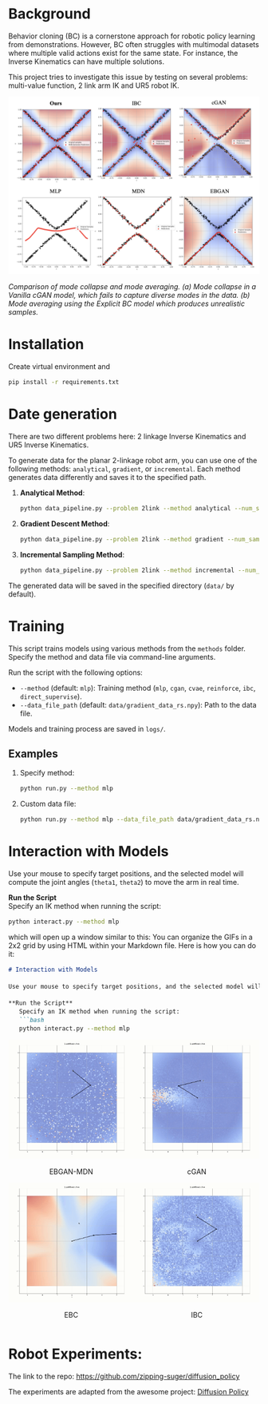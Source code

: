 # Background
Behavior cloning (BC) is a cornerstone approach for robotic policy learning from demonstrations. However, BC often struggles with multimodal datasets where multiple valid actions exist for the same state. For instance, the Inverse Kinematics can have multiple solutions. 

This project tries to investigate this issue by testing on several problems: multi-value function, 2 link arm IK and UR5 robot IK.

![Comparison of mode collapse and mode averaging](asset/Comaprison_B1.png)

*Comparison of mode collapse and mode averaging. (a) Mode collapse in a Vanilla cGAN model, which fails to capture diverse modes in the data. (b) Mode averaging using the Explicit BC model which produces unrealistic samples.*



# Installation

Create virtual environment and
```sh
pip install -r requirements.txt
```

# Date generation

There are two different problems here: 2 linkage Inverse Kinematics and UR5 Inverse Kinematics.

To generate data for the planar 2-linkage robot arm, you can use one of the following methods: `analytical`, `gradient`, or `incremental`. Each method generates data differently and saves it to the specified path.

1. **Analytical Method**:
    ```sh
    python data_pipeline.py --problem 2link --method analytical --num_samples 2000 --save_path data/
    ```

2. **Gradient Descent Method**:
    ```sh
    python data_pipeline.py --problem 2link --method gradient --num_samples 2000 --save_path data/
    ```

3. **Incremental Sampling Method**:
    ```sh
    python data_pipeline.py --problem 2link --method incremental --num_samples 2000 --save_path data/
    ```

The generated data will be saved in the specified directory (`data/` by default).

# Training

This script trains models using various methods from the `methods` folder. Specify the method and data file via command-line arguments.


Run the script with the following options:
- `--method` (default: `mlp`): Training method (`mlp`, `cgan`, `cvae`, `reinforce`, `ibc`, `direct_supervise`).  
- `--data_file_path` (default: `data/gradient_data_rs.npy`): Path to the data file.

Models and training process are saved in `logs/`.

## Examples

1. Specify method:
   ```bash
   python run.py --method mlp
   ```

2. Custom data file:
   ```bash
   python run.py --method mlp --data_file_path data/gradient_data_rs.npy
   ```



# Interaction with Models

Use your mouse to specify target positions, and the selected model will compute the joint angles (`theta1`, `theta2`) to move the arm in real time.

**Run the Script**  
   Specify an IK method when running the script:
   ```bash
   python interact.py --method mlp
   ```

which will open up a window similar to this:
You can organize the GIFs in a 2x2 grid by using HTML within your Markdown file. Here is how you can do it:

```markdown
# Interaction with Models

Use your mouse to specify target positions, and the selected model will compute the joint angles (`theta1`, `theta2`) to move the arm in real time.

**Run the Script**  
   Specify an IK method when running the script:
   ```bash
   python interact.py --method mlp
   ```


<div style="display: flex; flex-wrap: wrap;">
  <div style="flex: 50%; text-align: center;">
    <img src="asset/ebgan_mdn.gif" alt="EBGAN-MDN">
    <p>EBGAN-MDN</p>
  </div>
  <div style="flex: 50%; text-align: center;">
    <img src="asset/cGAN.gif" alt="cGAN">
    <p>cGAN</p>
  </div>
  <div style="flex: 50%; text-align: center;">
    <img src="asset/EBC.gif" alt="EBC">
    <p>EBC</p>
  </div>

  <div style="flex: 50%; text-align: center;">
    <img src="asset/IBC.gif" alt="IBC">
    <p>IBC</p>
  </div>
</div>


# Robot Experiments:
The link to the repo: https://github.com/zipping-suger/diffusion_policy


The experiments are adapted from the awesome project: [Diffusion Policy](https://diffusion-policy.cs.columbia.edu/)